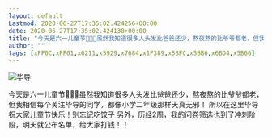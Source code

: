 ```yaml
---
layout: default
Lastmod: 2020-06-27T17:35:02.424256+00:00
date: 2020-06-27T17:35:02.424138+00:00
title: "今天是六一儿童节🎉🎉🎉虽然我知道很多人头发比爸爸还少，熬夜熬的比爷爷都老，但我相信每个关注毕导的同学，都像小学二年级那样天真无邪！\n\n所以在这里毕导祝大家儿童节快乐！别忘记吃饺子[旺柴]\n\n另外，历经2周，我的问卷筛选也到了冲刺阶段，明天就公布名单，给大家打钱！！"
author: ""
tags: [xFF0C,xFF01,x6211,x5929,x7684,x1F389,x5BFC,x5BB6,x6BD4,x5B66]
---
```


 ![毕导](https://images.weserv.nl/?url=http%3A//mmbiz.qpic.cn/mmbiz_png/dibhztzn2cdA79uibNwLzVn6P4eZ2q5ibpdXSVicIt6w8504HfWZmqcFdzmbCehyTCFHicKVP7ibSc69sZY6h8onSkzw/0%3Fwx_fmt%3Dpng) 

今天是六一儿童节🎉🎉🎉虽然我知道很多人头发比爸爸还少，熬夜熬的比爷爷都老，但我相信每个关注毕导的同学，都像小学二年级那样天真无邪！ 所以在这里毕导祝大家儿童节快乐！别忘记吃饺子 另外，历经2周，我的问卷筛选也到了冲刺阶段，明天就公布名单，给大家打钱！！

